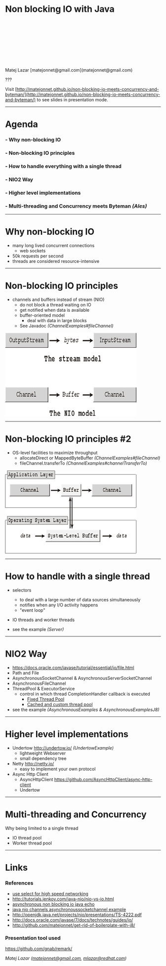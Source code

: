 Non blocking IO with Java
=========================
<br />
<br />
<br />
<br />
<br />
<br />
<br />
<br />
<br />
Matej Lazar [matejonnet@gmail.com](matejonnet@gmail.com)

???

Visit [http://matejonnet.github.io/non-blocking-io-meets-concurrency-and-byteman/](http://matejonnet.github.io/non-blocking-io-meets-concurrency-and-byteman/) to see slides in presentation mode.

---

Agenda
======

### - Why non-blocking IO

### - Non-blocking IO principles

### - How to handle everything with a single thread

### - NIO2 Way

### - Higher level implementations

### - Multi-threading and Concurrency meets Byteman _(Ales)_

---

Why non-blocking IO
===================
- many long lived concurrent connections
    - web sockets
- 50k requests per second
- threads are considered resource-intensive

---

Non-blocking IO principles
==========================
- channels and buffers instead of stream (NIO)
    - do not block a thread waiting on IO
    - get notified when data is available
    - buffer-oriented model
        - deal with data in large blocks
    - See Javadoc _(ChannelExamples#fileChannel)_

![Stream vs Channel](./images/stream-vs-channel.gif)

---

Non-blocking IO principles #2
=============================
- OS-level facilities to maximize throughput
    - allocateDirect or MappedByteBuffer _(ChannelExamples#fileChannel)_
    - fileChannel.transferTo _(ChannelExamples#channelTransferTo)_

![System level buffers](./images/os-level-buffers.gif)

---

How to handle with a single thread
==================================

- selectors
    - to deal with a large number of data sources simultaneously
    - notifies when any I/O activity happens
    - "event loop"

- IO threads and worker threads

- see the example _(Server)_

---

NIO2 Way
========

- https://docs.oracle.com/javase/tutorial/essential/io/file.html
- Path and File
- AsynchronousSocketChannel & AsynchronousServerSocketChannel
- AsynchronousFileChannel
- ThreadPool & ExecutorService
    - control in which thread CompletionHandler callback is executed
        - [Fixed Thread Pool](./images/fixed-thread-pool.png)
        - [Cached and custom thread pool](./images/cached-and-custom-thread-pool.png)
- see the example _(AsynchronousExamples & AsynchronousExamplesJ8)_

---

Higher level implementations
============================

- Undertow http://undertow.io/ _(UndertowExample)_
    - lightweight Webserver
    - small dependency tree
- Netty http://netty.io/
    - easy to implement your own protocol
- Async Http Client
    - AsyncHttpClient https://github.com/AsyncHttpClient/async-http-client
    - Undertow

---

Multi-threading and Concurrency
===============================

Why being limited to a single thread

- IO thread pool
- Worker thread pool


---

Links
=====

### References

- [use select for high speed networking](http://www.javaworld.com/article/2073344/core-java/use-select-for-high-speed-networking.html)
- http://tutorials.jenkov.com/java-nio/nio-vs-io.html
- [asynchronous non blocking io java echo](http://www.programmingopiethehokie.com/2014/03/asynchronous-non-blocking-io-java-echo.html)
- [java nio channels asynchronoussocketchannel example](http://examples.javacodegeeks.com/core-java/nio/channels/asynchronoussocketchannel/java-nio-channels-asynchronoussocketchannel-example/)
- http://openjdk.java.net/projects/nio/presentations/TS-4222.pdf
- http://docs.oracle.com/javase/7/docs/technotes/guides/io/
- http://github.com/matejonnet/get-rid-of-boilerplate-with-j8/

### Presentation tool used
https://github.com/gnab/remark/

*Matej Lazar (matejonnet@gmail.com, mlazar@redhat.com)*
